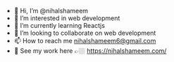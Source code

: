 - 👋 Hi, I’m @nihalshameem
- 👀 I’m interested in web development
- 🌱 I’m currently learning Reactjs
- 💞️ I’m looking to collaborate on web development
- 📫 How to reach me nihalshameem6@gmail.com
- 🧾 See my work here 👉🏼 https://nihalshameem.com/

<!---
nihalshameem/nihalshameem is a ✨ special ✨ repository because its `README.md` (this file) appears on your GitHub profile.
You can click the Preview link to take a look at your changes.
--->
